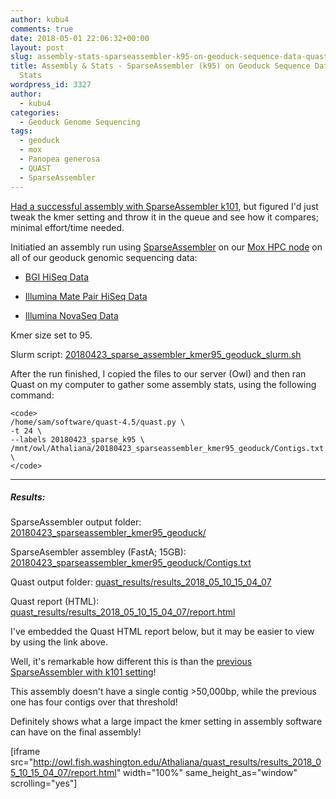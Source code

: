 ```yaml
---
author: kubu4
comments: true
date: 2018-05-01 22:06:32+00:00
layout: post
slug: assembly-stats-sparseassembler-k95-on-geoduck-sequence-data-quast-for-stats
title: Assembly & Stats - SparseAssembler (k95) on Geoduck Sequence Data > Quast for
  Stats
wordpress_id: 3327
author:
  - kubu4
categories:
  - Geoduck Genome Sequencing
tags:
  - geoduck
  - mox
  - Panopea generosa
  - QUAST
  - SparseAssembler
---
```


[Had a successful assembly with SparseAssembler k101](2018/04/05/genome-assembly-sparseassembler-geoduck-genomic-data-kmer101.html), but figured I'd just tweak the kmer setting and throw it in the queue and see how it compares; minimal effort/time needed.

Initiatied an assembly run using  [SparseAssembler](https://github.com/yechengxi/SparseAssembler) on our [Mox HPC node](https://github.com/RobertsLab/hyak_mox/wiki) on all of our geoduck genomic sequencing data:





  * [BGI HiSeq Data](2018/03/27/fastqcmultiqc-bgi-geoduck-genome-sequencing-data.html)



  * [Illumina Mate Pair HiSeq Data](2018/04/01/trimgalorefastqcmultiqc-illumina-hiseq-genome-sequencing-data-continued.html)



  * [Illumina NovaSeq Data](2018/01/25/adapter-trimming-and-fastqc-illumina-geoduck-novaseq-data.html)






Kmer size set to 95.

Slurm script: [20180423_sparse_assembler_kmer95_geoduck_slurm.sh](http://owl.fish.washington.edu/Athaliana/20180423_sparseassembler_kmer95_geoduck/20180423_sparse_assembler_kmer95_geoduck_slurm.sh)

After the run finished, I copied the files to our server (Owl) and then ran Quast on my computer to gather some assembly stats, using the following command:


    
    <code>
    /home/sam/software/quast-4.5/quast.py \
    -t 24 \
    --labels 20180423_sparse_k95 \
    /mnt/owl/Athaliana/20180423_sparseassembler_kmer95_geoduck/Contigs.txt \
    </code>





* * *





##### Results:



SparseAssembler output folder: [20180423_sparseassembler_kmer95_geoduck/](http://owl.fish.washington.edu/Athaliana/20180423_sparseassembler_kmer95_geoduck/)

SparseAsembler assembley (FastA; 15GB): [20180423_sparseassembler_kmer95_geoduck/Contigs.txt](http://owl.fish.washington.edu/Athaliana/20180423_sparseassembler_kmer95_geoduck/Contigs.txt)

Quast output folder: [quast_results/results_2018_05_10_15_04_07](http://owl.fish.washington.edu/Athaliana/quast_results/results_2018_05_10_15_04_07/)

Quast report (HTML): [quast_results/results_2018_05_10_15_04_07/report.html](http://owl.fish.washington.edu/Athaliana/quast_results/results_2018_05_10_15_04_07/report.html)

I've embedded the Quast HTML report below, but it may be easier to view by using the link above.

Well, it's remarkable how different this is than the [previous SparseAssembler with k101 setting](2018/04/05/genome-assembly-sparseassembler-geoduck-genomic-data-kmer101.html)!

This assembly doesn't have a single contig >50,000bp, while the previous one has four contigs over that threshold!

Definitely shows what a large impact the kmer setting in assembly software can have on the final assembly!

[iframe src="http://owl.fish.washington.edu/Athaliana/quast_results/results_2018_05_10_15_04_07/report.html" width="100%" same_height_as="window" scrolling="yes"]
